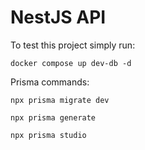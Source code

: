 # NestJS API

To test this project simply run:

```shell
docker compose up dev-db -d
```

Prisma commands:

```shell
npx prisma migrate dev
```

```shell
npx prisma generate
```

```shell
npx prisma studio
```
